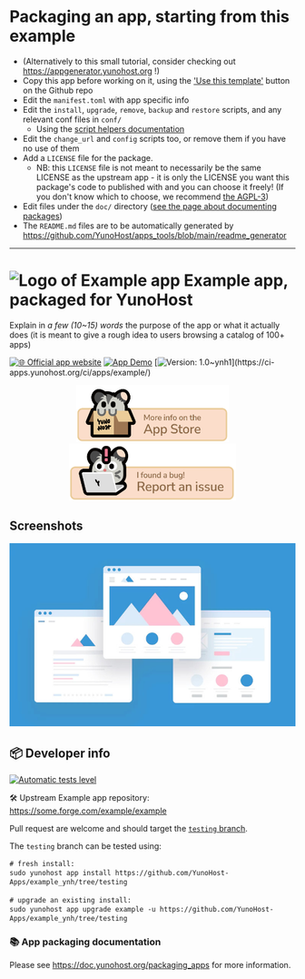 # Packaging an app, starting from this example

- (Alternatively to this small tutorial, consider checking out <https://appgenerator.yunohost.org> !)
- Copy this app before working on it, using the ['Use this template'](https://github.com/new?template_name=example_ynh&template_owner=YunoHost) button on the Github repo
- Edit the `manifest.toml` with app specific info
- Edit the `install`, `upgrade`, `remove`, `backup` and `restore` scripts, and any relevant conf files in `conf/`
  - Using the [script helpers documentation](https://yunohost.org/packaging_apps_helpers)
- Edit the `change_url` and `config` scripts too, or remove them if you have no use of them
- Add a `LICENSE` file for the package.
  - NB: this `LICENSE` file is not meant to necessarily be the same LICENSE as the upstream app - it is only the LICENSE you want this package's code to published with and you can choose it freely! (If you don't know which to choose, we recommend [the AGPL-3](https://www.gnu.org/licenses/agpl-3.0.txt))
- Edit files under the `doc/` directory ([see the page about documenting packages](https://yunohost.org/packaging_app_doc))
- The `README.md` files are to be automatically generated by <https://github.com/YunoHost/apps_tools/blob/main/readme_generator>

---
<!--
N.B.: This README was automatically generated by <https://github.com/YunoHost/apps_tools/blob/main/readme_generator>
It shall NOT be edited by hand.
-->

<h1>
  <img src="https://raw.githubusercontent.com/YunoHost/apps/main/logos/example.png" width="32px" alt="Logo of Example app">
  Example app, packaged for YunoHost
</h1>

Explain in *a few (10~15) words* the purpose of the app or what it actually does (it is meant to give a rough idea to users browsing a catalog of 100+ apps)

[![🌐 Official app website](https://img.shields.io/badge/Official_app_website-darkgreen?style=for-the-badge)](https://example.com)
[![App Demo](https://img.shields.io/badge/App_Demo-blue?style=for-the-badge)](https://demo.example.com)
[![Version: 1.0~ynh1](https://img.shields.io/badge/Version-1.0~ynh1-rgba(0,150,0,1)?style=for-the-badge)](https://ci-apps.yunohost.org/ci/apps/example/)

<div align="center">
<a href="https://apps.yunohost.org/app/example"><img height="100px" src="https://github.com/YunoHost/yunohost-artwork/raw/refs/heads/main/badges/neopossum-badges/badge_more_info_on_the_appstore.svg"/></a>
<a href="https://github.com/YunoHost-Apps/example_ynh/issues"><img height="100px" src="https://github.com/YunoHost/yunohost-artwork/raw/refs/heads/main/badges/neopossum-badges/badge_report_an_issue.svg"/></a>
</div>


## Screenshots
![Screenshot of Example app](./doc/screenshots/example.jpg)

## 📦 Developer info

[![Automatic tests level](https://apps.yunohost.org/badge/cilevel/example)](https://ci-apps.yunohost.org/ci/apps/example/)

🛠️ Upstream Example app repository: <https://some.forge.com/example/example>

Pull request are welcome and should target the [`testing` branch](https://github.com/YunoHost-Apps/example_ynh/tree/testing).

The `testing` branch can be tested using:
```
# fresh install:
sudo yunohost app install https://github.com/YunoHost-Apps/example_ynh/tree/testing

# upgrade an existing install:
sudo yunohost app upgrade example -u https://github.com/YunoHost-Apps/example_ynh/tree/testing
```

### 📚 App packaging documentation

Please see <https://doc.yunohost.org/packaging_apps> for more information.